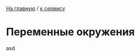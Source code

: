 [На главную](../../README.md) / [к сервису](../README.md)

# Переменные окружения

[envs]: start

asd

[envs]: end